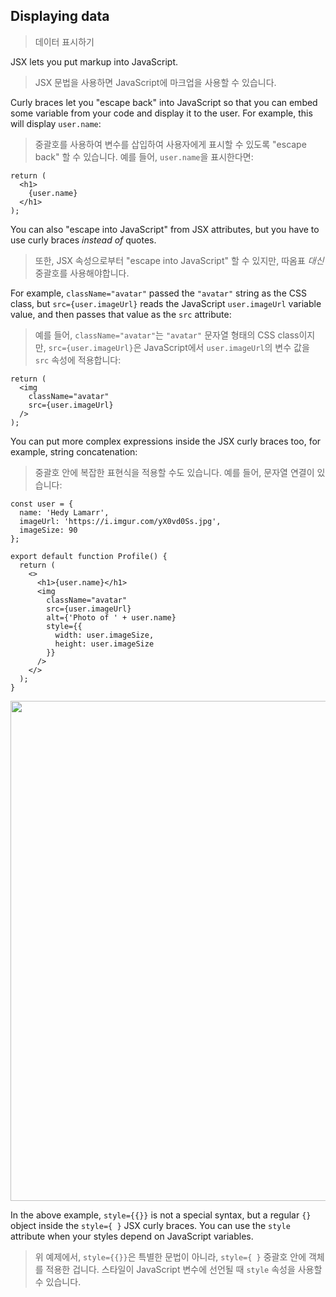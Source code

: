 ## Displaying data
> 데이터 표시하기

JSX lets you put markup into JavaScript.
> JSX 문법을 사용하면 JavaScript에 마크업을 사용할 수 있습니다.

Curly braces let you "escape back" into JavaScript so that you can embed some variable from your code and display it to the user. For example, this will display `user.name`:
> 중괄호를 사용하여 변수를 삽입하여 사용자에게 표시할 수 있도록 "escape back" 할 수 있습니다. 예를 들어, `user.name`을 표시한다면:

```tsx
return (
  <h1>
    {user.name}
  </h1>
);
```

You can also "escape into JavaScript" from JSX attributes, but you have to use curly braces _instead of_ quotes.
> 또한, JSX 속성으로부터 "escape into JavaScript" 할 수 있지만, 따옴표 *대신* 중괄호를 사용해야합니다.

For example, `className="avatar"` passed the `"avatar"` string as the CSS class, but `src={user.imageUrl}` reads the JavaScript `user.imageUrl` variable value, and then passes that value as the `src` attribute:
> 예를 들어, `className="avatar"`는 `"avatar"` 문자열 형태의 CSS class이지만, `src={user.imageUrl}`은 JavaScript에서 `user.imageUrl`의 변수 값을 `src` 속성에 적용합니다:

```tsx
return (
  <img
    className="avatar"
    src={user.imageUrl}
  />
);
```

You can put more complex expressions inside the JSX curly braces too, for example, string concatenation:  
> 중괄호 안에 복잡한 표현식을 적용할 수도 있습니다. 예를 들어, 문자열 연결이 있습니다:

```tsx
const user = {
  name: 'Hedy Lamarr',
  imageUrl: 'https://i.imgur.com/yX0vd0Ss.jpg',
  imageSize: 90
};

export default function Profile() {
  return (
    <>
      <h1>{user.name}</h1>
      <img
        className="avatar"
        src={user.imageUrl}
        alt={'Photo of ' + user.name}
        style={{
          width: user.imageSize,
          height: user.imageSize
        }}
      />
    </>
  );
}
```

<img src="https://user-images.githubusercontent.com/42595869/228308567-82a80890-49cb-43b8-8868-efc7203f104c.png" width="800" height="auto">

In the above example, `style={{}}` is not a special syntax, but a regular `{}` object inside the `style={ }` JSX curly braces. You can use the `style` attribute when your styles depend on JavaScript variables.
> 위 예제에서, `style={{}}`은 특별한 문법이 아니라, `style={ }` 중괄호 안에 객체를 적용한 겁니다. 스타일이 JavaScript 변수에 선언될 때 `style` 속성을 사용할 수 있습니다.

